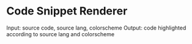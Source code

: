 # Code Snippet Renderer

Input: source code, source lang, colorscheme
Output: code highlighted according to source lang and colorscheme

